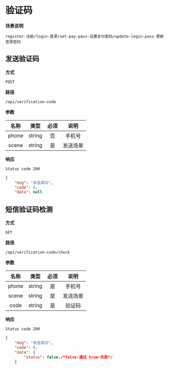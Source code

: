 # 验证码

**场景说明**

`register-注册/login-登录/set-pay-pass-设置支付密码/update-login-pass-更新登录密码`

## 发送验证码

**方式**

`POST`

**路径**

`/api/verification-code`

**参数**

| 名称  |  类型  | 必须 |   说明   |
| :---: | :----: | :--: | :------: |
| phone | string |  否  |  手机号  |
| scene | string |  是  | 发送场景 |

**响应**

`Status code 200`

```json
{
    "msg": "发送成功",
    "code": 0,
    "data": null
```

## 短信验证码检测

**方式**

`GET`

**路径**

`/api/verification-code/check`

**参数**

| 名称  |  类型  | 必须 |   说明   |
| :---: | :----: | :--: | :------: |
| phone | string |  是  |  手机号  |
| scene | string |  是  | 发送场景 |
| code  | string |  是  |  验证码  |

**响应**

`Status code 200`

```json
{
    "msg": "发送成功",
    "code": 0,
    "data": {
        "status": false,/*false-通过 true-失败*/
    }
```
